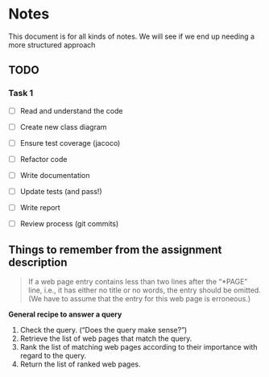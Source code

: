 # Notes

This document is for all kinds of notes. 
We will see if we end up needing a more structured approach

## TODO

### Task 1

- [ ] Read and understand the code
- [ ] Create new class diagram
- [ ] Ensure test coverage (jacoco)

- [ ] Refactor code
- [ ] Write documentation
- [ ] Update tests (and pass!)

- [ ] Write report
- [ ] Review process (git commits)

## Things to remember from the assignment description

> If a web page entry contains less than two lines after the “*PAGE” line, i.e., it has either no title or no words, the entry should be omitted. (We have to assume that the entry for this web page is erroneous.)

**General recipe to answer a query**

1. Check the query. (“Does the query make sense?”)
2. Retrieve the list of web pages that match the query.
3. Rank the list of matching web pages according to their importance with regard to the query.
4. Return the list of ranked web pages.